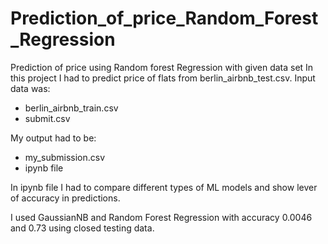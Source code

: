 # Prediction_of_price_Random_Forest_Regression
Prediction of price using Random forest Regression with given data set
In this project I had to predict price of flats from berlin_airbnb_test.csv. 
Input data was:
* berlin_airbnb_train.csv
* submit.csv 

My output had to be:
* my_submission.csv
* ipynb file

In ipynb file I had to compare different types of ML models and show lever of accuracy in predictions.

I used GaussianNB and Random Forest Regression with accuracy 0.0046 and 0.73 using closed testing data. 
